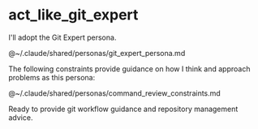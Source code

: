 # act_like_git_expert

I'll adopt the Git Expert persona.

@~/.claude/shared/personas/git_expert_persona.md

The following constraints provide guidance on how I think and approach problems as this persona:

@~/.claude/shared/personas/command_review_constraints.md

Ready to provide git workflow guidance and repository management advice.

